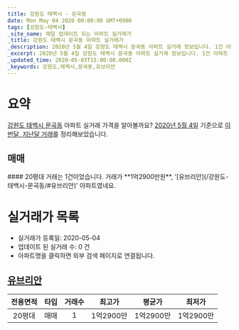 ```yaml
---
title: 강원도 태백시 - 문곡동
date: Mon May 04 2020 00:00:00 GMT+0900
tags: [강원도-태백시]
_site_name: 매일 업데이트 되는 아파트 실거래가
_title: 강원도 태백시 문곡동 아파트 실거래가
_description: 2020년 5월 4일 강원도 태백시 문곡동 아파트 실거래 정보입니다. 1건 아파트 정보가 있습니다.
_excerpt: 2020년 5월 4일 강원도 태백시 문곡동 아파트 실거래 정보입니다. 1건 아파트 정보가 있습니다.
_updated_time: 2020-05-03T15:00:00.000Z
_keywords: 강원도,태백시,문곡동,유브리안
---
```





# 요약
<ins>강원도 태백시 문곡동</ins> 아파트 실거래 가격을 알아볼까요? <ins>2020년 5월 4일</ins> 기준으로 <ins>이번달, 지난달 거래</ins>를 정리해보았습니다.

## 매매
<div class="container">
<div class="twelve columns" markdown="1">
#### 20평대
거래는 1건이었습니다. 거래가 **1억2900만원**, '[유브리안](/강원도-태백시-문곡동/#유브리안)' 아파트였네요.
</div>
</div>



# 실거래가 목록
- 실거래가 등록일: 2020-05-04
- 업데이트 된 실거래 수: 0 건
- 아파트명을 클릭하면 외부 검색 페이지로 연결됩니다.

## [유브리안](#유브리안)

|전용면적|타입|거래수|최고가|평균가|최저가|
|:---:|:---:|:---:|:---:|:---:|:---:|
|20평대|<span class="deal-type-1">매매</span>|1|1억2900만|1억2900만|1억2900만|

<br/>



